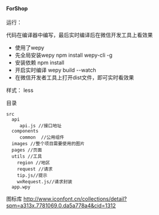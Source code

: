 ﻿#### ForShop

运行：

代码在编译器中编写，最后实时编译后在微信开发工具上看效果


* 使用了wepy
* 先全局安装wepy    npm install wepy-cli -g
* 安装依赖    npm install
* 开启实时编译  wepy build --watch
* 在微信开发者工具上打开dist文件，即可实时看效果

样式：
    less

 目录

    src
      api
         api.js //接口地址
      components
         common  //公用组件
      images //整个项目需要使用的图片
      pages //页面
      utils //工具
        region //地区
        request //请求
        tip.js//提示
        wxRequest.js//请求封装
      app.wpy

图标库
http://www.iconfont.cn/collections/detail?spm=a313x.7781069.0.da5a778a4&cid=1312
